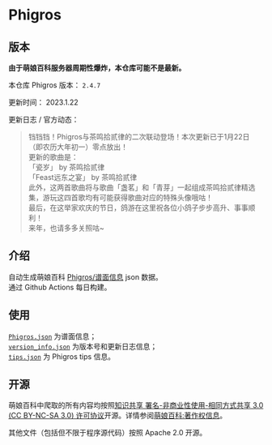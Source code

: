 # Phigros

## 版本

**由于萌娘百科服务器周期性爆炸，本仓库可能不是最新。**

本仓库 Phigros 版本： <!-- begin Phigros version --> `2.4.7` <!-- end Phigros version -->

更新时间： <!-- begin Phigros time --> 2023.1.22 <!-- end Phigros time -->

更新日志 / 官方动态：
<!-- begin Phigros log -->
> 铛铛铛！Phigros与茶鸣拾贰律的二次联动登场！本次更新已于1月22日（即农历大年初一）零点放出！  
> 更新的歌曲是：  
> 「瓷岁」 by 茶鸣拾贰律  
> 「Feast远东之宴」 by 茶鸣拾贰律  
> 此外，这两首歌曲将与歌曲「盏茗」和「青芽」一起组成茶鸣拾贰律精选集，游玩这四首歌均有可能获得歌曲对应的特殊头像哦咕！  
> 最后，在这举家欢庆的节日，鸽游在这里祝各位小鸽子步步高升、事事顺利！  
> 来年，也请多多关照咕~  
<!-- end Phigros log -->

## 介绍

自动生成萌娘百科 [Phigros/谱面信息](https://mzh.moegirl.org.cn/Phigros/谱面信息) json 数据。  
通过 Github Actions 每日构建。

## 使用

[`Phigros.json`](https://ssmzhn.github.io/Phigros/Phigros.json) 为谱面信息；  
[`version_info.json`](https://ssmzhn.github.io/Phigros/version_info.json) 为版本号和更新日志信息；  
[`tips.json`](https://ssmzhn.github.io/Phigros/tips.json) 为 Phigros tips 信息。

## 开源
萌娘百科中爬取的所有内容均按照[知识共享 署名-非商业性使用-相同方式共享 3.0 (CC BY-NC-SA 3.0) 许可协议](https://creativecommons.org/licenses/by-nc-sa/3.0/cn/)开源。详情参阅[萌娘百科:著作权信息](https://mzh.moegirl.org.cn/%E8%90%8C%E5%A8%98%E7%99%BE%E7%A7%91:%E8%91%97%E4%BD%9C%E6%9D%83%E4%BF%A1%E6%81%AF)。

其他文件（包括但不限于程序源代码）按照 Apache 2.0 开源。
